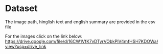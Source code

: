 # Dataset

The image path, hinglish text and english summary are provided in the csv file

For the images click on the link below:
https://drive.google.com/file/d/16CW1VfK7vDTyrVObkPlV4mfHSH7KDOWa/view?usp=drive_link
